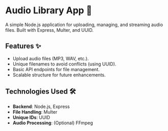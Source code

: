 # Audio Library App 🎵  

A simple Node.js application for uploading, managing, and streaming audio files. Built with Express, Multer, and UUID.  

## Features ✨  
- Upload audio files (MP3, WAV, etc.).  
- Unique filenames to avoid conflicts (using UUID).  
- Basic API endpoints for file management.  
- Scalable structure for future enhancements.  

## Technologies Used 🛠️  
- **Backend**: Node.js, Express  
- **File Handling**: Multer  
- **Unique IDs**: UUID  
- **Audio Processing**: (Optional) FFmpeg  
